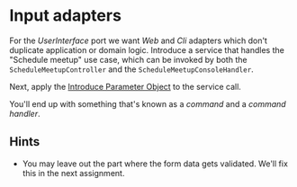 # Input adapters

For the *UserInterface* port we want *Web* and *Cli* adapters which don't duplicate application or domain logic. Introduce a service that handles the "Schedule meetup" use case, which can be invoked by both the `ScheduleMeetupController` and the `ScheduleMeetupConsoleHandler`.

Next, apply the [Introduce Parameter Object](http://refactoring.com/catalog/introduceParameterObject.html) to the service call.

You'll end up with something that's known as a *command* and a *command handler*.

## Hints

- You may leave out the part where the form data gets validated. We'll fix this in the next assignment.
